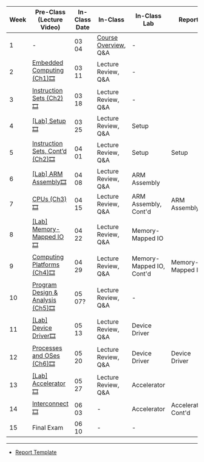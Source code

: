 |     Week    |     Pre-Class (Lecture Video)                        | In-Class Date |            In-Class                 |     In-Class Lab                 |     Report              |
|-------------|------------------------------------------------------|--|------------------------------|------------------------------------|-------------------------|
|     1       |     -                                                | 03 04  |     [Course Overview](), Q&A     |     -                              |                         |
|     2       |     [Embedded Computing (Ch1)](https://kau365-my.sharepoint.com/:b:/g/personal/taehwan_kim_kau_ac_kr/EdtqGpXjmFtKi2HdZ1dqukcBzb1e_L7AuEhUWq_eYYmdbw?e=ejefpN)[🎞️](https://kau365-my.sharepoint.com/:v:/g/personal/taehwan_kim_kau_ac_kr/EXdULA_2FyhGkiqfZ08IHEYBl0M7gbLn0ObIrfTcr9JGkw?e=HCVsgM)               | 03 11            |     Lecture Review, Q&A      |     -                              |                         |
|     3       |     [Instruction Sets (Ch2)](https://kau365-my.sharepoint.com/:b:/g/personal/taehwan_kim_kau_ac_kr/Ec9H_DyGL0tHjd8e0JuiS0kB9cAa7_ImV6Qg0i92jyWfcQ?e=CyFI6D)[🎞️](https://kau365-my.sharepoint.com/:v:/g/personal/taehwan_kim_kau_ac_kr/EV42_ynd_ZBOg4dEspM7Xy8BQkfXAPD_N9fZYCoMjM1o4A?e=pccJ79)                  | 03 18           |     Lecture Review, Q&A      |     -                              |                         |
|     4       |     [[Lab] Setup]()[🎞️]()                              | 03 25          |     Lecture Review, Q&A      |     Setup                          |                         |
|     5       |     [Instruction Sets, Cont’d (Ch2)](https://kau365-my.sharepoint.com/:b:/g/personal/taehwan_kim_kau_ac_kr/EYWv0rHFrpZIogVU9i79JzoBd2ximMh-2pmx5f6G-6Rz-g?e=RLJIZy)[🎞️](https://kau365-my.sharepoint.com/:v:/g/personal/taehwan_kim_kau_ac_kr/EZ2mn5HBY41CjlNNA8q-cHsBpviz9WholhBo9P0hxzEIAQ?e=2othDG)            | 04 01         |     Lecture Review, Q&A      |     Setup                          |     Setup               |
|     6       |     [[Lab] ARM Assembly]()[🎞️]()                        | 04 08         |     Lecture Review, Q&A      |     ARM Assembly                   |                         |
|     7       |     [CPUs (Ch3)]()[🎞️]()                                  | 04 15       |     Lecture Review, Q&A      |     ARM Assembly, Cont'd                   |     ARM Assembly        |
|     8       |     [[Lab] Memory-Mapped IO]()[🎞️]()                         | 04 22    |     Lecture Review, Q&A      |     Memory-Mapped IO               |                         |
|     9       |     [Computing Platforms (Ch4)]()[🎞️]()                       | 04 29   |     Lecture Review, Q&A      |     Memory-Mapped IO, Cont'd               |     Memory-Mapped IO    |
|     10      |     [Program Design & Analysis (Ch5)]()[🎞️]()                | 05 07?  |     Lecture Review, Q&A      |     -                              |                         |
|     11      |     [[Lab] Device Driver]()[🎞️]()                               | 05 13 |     Lecture Review, Q&A      |     Device Driver                  |                         |
|     12      |     [Processes and OSes (Ch6)]()[🎞️]()             | 05 20 |     Lecture Review, Q&A      |     Device Driver                  |     Device Driver       |
|     13      |     [[Lab] Accelerator]()[🎞️]()                                 | 05 27 |     Lecture Review, Q&A      |     Accelerator                    |                         |
|     14      |     [Interconnect]()[🎞️]()    | 06 03 |     -                        |     Accelerator                    |     Accelerator, Cont'd         |
|     15      |     Final Exam                                     | 06 10 |     -                        |     -                              |                         |
-----
* [Report Template]()
